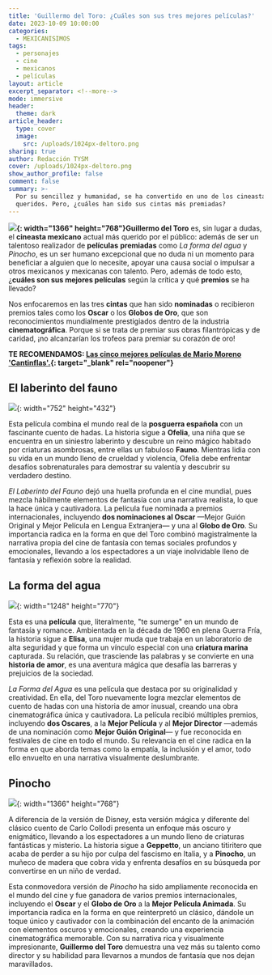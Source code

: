 ```yaml
---
title: 'Guillermo del Toro: ¿Cuáles son sus tres mejores películas?'
date: 2023-10-09 10:00:00
categories:
  - MEXICANISIMOS
tags:
  - personajes
  - cine
  - mexicanos
  - películas
layout: article
excerpt_separator: <!--more-->
mode: immersive
header:
  theme: dark
article_header:
  type: cover
  image:
    src: /uploads/1024px-deltoro.png
sharing: true
author: Redacción TYSM
cover: /uploads/1024px-deltoro.png
show_author_profile: false
comment: false
summary: >-
  Por su sencillez y humanidad, se ha convertido en uno de los cineastas más
  queridos. Pero, ¿cuáles han sido sus cintas más premiadas?
---
```

**![](blob:https://app.cloudcannon.com/d02c5d24-fde6-4ebb-9063-2ecf41479c26){: width="1366" height="768"}Guillermo del Toro** es, sin lugar a dudas, el **cineasta mexicano** actual más querido por el público: además de ser un talentoso realizador de **películas** **premiadas** como *La forma del agua* y *Pinocho*, es un ser humano excepcional que no duda ni un momento para beneficiar a alguien que lo necesite, apoyar una causa social o impulsar a otros mexicanos y mexicanas con talento. Pero, además de todo esto, ¿**cuáles son sus mejores películas** según la crítica y qué **premios** se ha llevado?

Nos enfocaremos en las tres **cintas** que han sido **nominadas** o recibieron premios tales como los **Oscar** o los **Globos de Oro**, que son reconocimientos mundialmente prestigiados dentro de la industria **cinematográfica**. Porque si se trata de premiar sus obras filantrópicas y de caridad, ¡no alcanzarían los trofeos para premiar su corazón de oro!

**TE RECOMENDAMOS: [Las cinco mejores películas de Mario Moreno 'Cantinflas'.](https://blog.tonoysumariachi.com/mexicanisimos/2022/09/26/las-cinco-mejores-peliculas-de-mario-moreno-cantinflas.html){: target="_blank" rel="noopener"}**

## El laberinto del fauno

![](blob:https://app.cloudcannon.com/b13d8069-7aa8-4e7d-ac77-4ba0fb5cab11){: width="752" height="432"}

Esta película combina el mundo real de la **posguerra española** con un fascinante cuento de hadas. La historia sigue a **Ofelia**, una niña que se encuentra en un siniestro laberinto y descubre un reino mágico habitado por criaturas asombrosas, entre ellas un fabuloso **Fauno**. Mientras lidia con su vida en un mundo lleno de crueldad y violencia, Ofelia debe enfrentar desafíos sobrenaturales para demostrar su valentía y descubrir su verdadero destino.

*El Laberinto del Fauno* dejó una huella profunda en el cine mundial, pues mezcla hábilmente elementos de fantasía con una narrativa realista, lo que la hace única y cautivadora. La película fue nominada a premios internacionales, incluyendo **dos nominaciones al Oscar** —Mejor Guión Original y Mejor Película en Lengua Extranjera— y una al **Globo de Oro**. Su importancia radica en la forma en que del Toro combinó magistralmente la narrativa propia del cine de fantasía con temas sociales profundos y emocionales, llevando a los espectadores a un viaje inolvidable lleno de fantasía y reflexión sobre la realidad.

## La forma del agua

![](blob:https://app.cloudcannon.com/746131a9-c796-45c8-9ad9-cd90845f9f3d){: width="1248" height="770"}

Esta es una **película** que, literalmente, "te sumerge" en un mundo de fantasía y romance. Ambientada en la década de 1960 en plena Guerra Fría, la historia sigue a **Elisa**, una mujer muda que trabaja en un laboratorio de alta seguridad y que forma un vínculo especial con una **criatura marina** capturada. Su relación, que trasciende las palabras y se convierte en una **historia de amor**, es una aventura mágica que desafía las barreras y prejuicios de la sociedad.

*La Forma del Agua* es una película que destaca por su originalidad y creatividad. En ella, del Toro nuevamente logra mezclar elementos de cuento de hadas con una historia de amor inusual, creando una obra cinematográfica única y cautivadora. La película recibió múltiples premios, incluyendo **dos Oscares**, a la **Mejor Película** y al **Mejor Director** —además de una nominación como **Mejor Guión Original**— y fue reconocida en festivales de cine en todo el mundo. Su relevancia en el cine radica en la forma en que aborda temas como la empatía, la inclusión y el amor, todo ello envuelto en una narrativa visualmente deslumbrante.

## Pinocho

![](blob:https://app.cloudcannon.com/3b910f43-0817-474e-91c1-cf157c4e9d60){: width="1366" height="768"}

A diferencia de la versión de Disney, esta versión mágica y diferente del clásico cuento de Carlo Collodi presenta un enfoque más oscuro y enigmático, llevando a los espectadores a un mundo lleno de criaturas fantásticas y misterio. La historia sigue a **Geppetto**, un anciano titiritero que acaba de perder a su hijo por culpa del fascismo en Italia, y a **Pinocho**, un muñeco de madera que cobra vida y enfrenta desafíos en su búsqueda por convertirse en un niño de verdad.

Esta conmovedora versión de *Pinocho* ha sido ampliamente reconocida en el mundo del cine y fue ganadora de varios premios internacionales, incluyendo el **Oscar** y el **Globo de Oro** a la **Mejor Película Animada**. Su importancia radica en la forma en que reinterpretó un clásico, dándole un toque único y cautivador con la combinación del encanto de la animación con elementos oscuros y emocionales, creando una experiencia cinematográfica memorable. Con su narrativa rica y visualmente impresionante, **Guillermo del Toro** demuestra una vez más su talento como director y su habilidad para llevarnos a mundos de fantasía que nos dejan maravillados.
